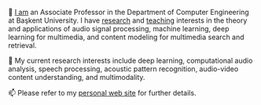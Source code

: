 🔭 [I am](https://www.baskent.edu.tr/~msert/) an Associate Professor in the Department of Computer Engineering at Başkent University. I have [research](https://www.baskent.edu.tr/~msert/research.html) and [teaching](https://www.baskent.edu.tr/~msert/current.html) interests in the theory and applications of audio signal processing, machine learning, deep learning for multimedia, and content modeling for multimedia search and retrieval.

💬 My current research interests include deep learning, computational audio analysis, speech processing, acoustic pattern recognition, audio-video content understanding, and multimodality.

📫 Please refer to my [personal web site](https://www.baskent.edu.tr/~msert) for further details.

<!-- ### Hi there 👋 

**mustafa-sert/mustafa-sert** is a ✨ _special_ ✨ repository because its `README.md` (this file) appears on your GitHub profile.

Here are some ideas to get you started:

- 🔭 I’m currently working on ...
- 🌱 I’m currently learning ...
- 👯 I’m looking to collaborate on ...
- 🤔 I’m looking for help with ...
- 💬 Ask me about ...
- 📫 How to reach me: ...
- 😄 Pronouns: ...
- ⚡ Fun fact: ...
-->
